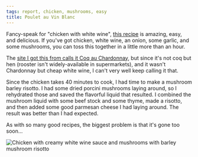 ```yaml
---
tags: report, chicken, mushrooms, easy
title: Poulet au Vin Blanc
---
```


Fancy-speak for "chicken with white wine", [this
recipe](http://vikalinka.com/2014/12/28/coq-au-chardonnay/) is amazing,
easy, and delicious. If you've got chicken, white wine, an onion, some
garlic, and some mushrooms, you can toss this together in a little more
than an hour.

The [site I got this from calls it Coq au
Chardonnay](http://vikalinka.com/2014/12/28/coq-au-chardonnay/), but
since it's not coq but hen (rooster isn't widely-available in
supermarkets), and it wasn't Chardonnay but cheap white wine, I can't
very well keep calling it that.

Since the chicken takes 40 minutes to cook, I had time to make
a mushroom barley risotto. I had some dried porcini mushrooms laying
around, so I rehydrated those and saved the flavorful liquid that
resulted. I combined the mushroom liquid with some beef stock and some
thyme, made a risotto, and then added some good parmesan cheese I had
laying around. The result was better than I had expected.

As with so many good recipes, the biggest problem is that it's gone too
soon...

![Chicken with creamy white wine sauce and mushrooms with barley
mushroom risotto](glamour.jpg)
